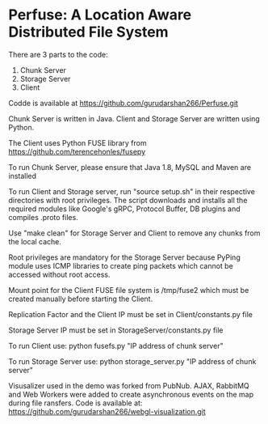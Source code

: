 # Perfuse: A Location Aware Distributed File System
There are 3 parts to the code:
1) Chunk Server
2) Storage Server
3) Client

Codde is available at https://github.com/gurudarshan266/Perfuse.git

Chunk Server is written in Java. Client and Storage Server are written using Python.

The Client uses Python FUSE library from https://github.com/terencehonles/fusepy

To run Chunk Server, please ensure that Java 1.8, MySQL and Maven are installed

To run Client and Storage server, run "source setup.sh" in their respective directories with root privileges. The script downloads and installs all the required modules like Google's gRPC, Protocol Buffer, DB plugins and compiles .proto files.

Use "make clean" for Storage Server and Client to remove any chunks from the local cache. 

Root privileges are mandatory for the Storage Server because PyPing module uses ICMP libraries to create ping packets which cannot be accessed without root access.

Mount point for the Client FUSE file system is /tmp/fuse2 which must be created manually before starting the Client.

Replication Factor and the Client IP must be set in Client/constants.py file

Storage Server IP must be set in StorageServer/constants.py file

To run Client use:
python fusefs.py "IP address of chunk server"

To run Storage Server use:
python storage_server.py "IP address of chunk server"

Visusalizer used in the demo was forked from PubNub. AJAX, RabbitMQ and Web Workers were added to create asynchronous events on the map during file ransfers. Code is available at:
https://github.com/gurudarshan266/webgl-visualization.git

